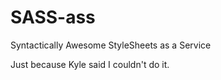 SASS-ass
========

Syntactically Awesome StyleSheets as a Service

Just because Kyle said I couldn't do it.
